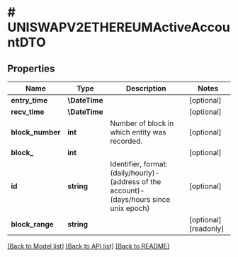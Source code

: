 # # UNISWAPV2ETHEREUMActiveAccountDTO

## Properties

Name | Type | Description | Notes
------------ | ------------- | ------------- | -------------
**entry_time** | **\DateTime** |  | [optional]
**recv_time** | **\DateTime** |  | [optional]
**block_number** | **int** | Number of block in which entity was recorded. | [optional]
**block_** | **int** |  | [optional]
**id** | **string** | Identifier, format: (daily/hourly)-(address of the account)-(days/hours since unix epoch) | [optional]
**block_range** | **string** |  | [optional] [readonly]

[[Back to Model list]](../../README.md#models) [[Back to API list]](../../README.md#endpoints) [[Back to README]](../../README.md)
